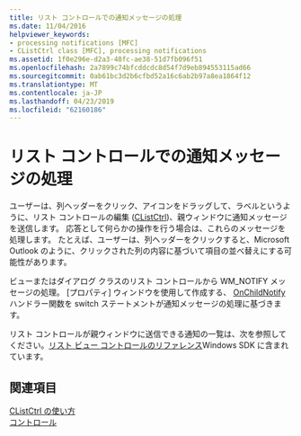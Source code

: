 ```yaml
---
title: リスト コントロールでの通知メッセージの処理
ms.date: 11/04/2016
helpviewer_keywords:
- processing notifications [MFC]
- CListCtrl class [MFC], processing notifications
ms.assetid: 1f0e296e-d2a3-48fc-ae38-51d7fb096f51
ms.openlocfilehash: 2a7899c74bfcddcdc8d54f7d9eb894553115ad66
ms.sourcegitcommit: 0ab61bc3d2b6cfbd52a16c6ab2b97a8ea1864f12
ms.translationtype: MT
ms.contentlocale: ja-JP
ms.lasthandoff: 04/23/2019
ms.locfileid: "62160186"
---
```

# <a name="processing-notification-messages-in-list-controls"></a>リスト コントロールでの通知メッセージの処理

ユーザーは、列ヘッダーをクリック、アイコンをドラッグして、ラベルというように、リスト コントロールの編集 ([CListCtrl](../mfc/reference/clistctrl-class.md))、親ウィンドウに通知メッセージを送信します。 応答として何らかの操作を行う場合は、これらのメッセージを処理します。 たとえば、ユーザーは、列ヘッダーをクリックすると、Microsoft Outlook のように、クリックされた列の内容に基づいて項目の並べ替えにする可能性があります。

ビューまたはダイアログ クラスのリスト コントロールから WM_NOTIFY メッセージの処理。 [プロパティ] ウィンドウを使用して作成する、 [OnChildNotify](../mfc/reference/cwnd-class.md#onchildnotify)ハンドラー関数を switch ステートメントが通知メッセージの処理に基づきます。

リスト コントロールが親ウィンドウに送信できる通知の一覧は、次を参照してください。[リスト ビュー コントロールのリファレンス](/windows/desktop/Controls/list-view-control-reference)Windows SDK に含まれています。

## <a name="see-also"></a>関連項目

[CListCtrl の使い方](../mfc/using-clistctrl.md)<br/>
[コントロール](../mfc/controls-mfc.md)

